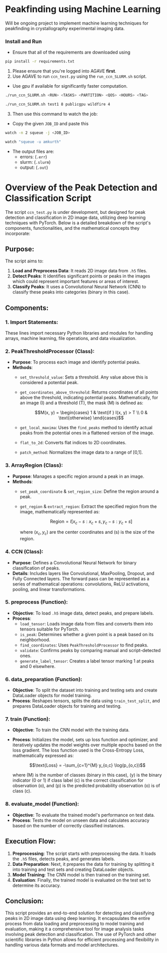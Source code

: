 # Peakfinding using Machine Learning

Will be ongoing project to implement machine learning techniques for peakfinding in crystallography experimental imaging data.

### Install and Run

- Ensure that all of the requirements are downloaded using

```bash {"id":"01HKAN88JS7KRAF93Y0GSMWXGX"}
pip install -r requirements.txt
```

1. Please ensure that you're logged into AGAVE **first**.
2. Use AGAVE to run `ccn_test.py` using the `run_ccn_SLURM.sh` script.

- Use *gpu* if available for significantly faster computation.

```bash {"id":"01HK8P6S3V98JZJ0QETSV5B8R9"}
./run_ccn_SLURM.sh <RUN> <TASKS> <PARTITION> <QOS> <HOURS> <TAG>

./run_ccn_SLURM.sh test1 8 publicgpu wildfire 4 
```

3. Then use this command to watch the job:

- Copy the given `JOB_ID` and paste this

```bash {"id":"01HK8P6S45CBZZ0915DE6Y303F"}
watch -n 2 squeue -j <JOB_ID>

watch "squeue -u amkurth"
```

- The output files are:
   - errors: (`.err`)
   - slurm: (`.slurm`)
   - output: (`.out`)

# Overview of the Peak Detection and Classification Script

The script `ccn_test.py` is under development, but designed for peak detection and classification in 2D image data, utilizing deep learning techniques with PyTorch. Below is a detailed breakdown of the script's components, functionalities, and the mathematical concepts they incorporate:

## Purpose:
The script aims to:
1. **Load and Preprocess Data**: It reads 2D image data from `.h5` files.
2. **Detect Peaks**: It identifies significant points or peaks in the images which could represent important features or areas of interest.
3. **Classify Peaks**: It uses a Convolutional Neural Network (CNN) to classify these peaks into categories (binary in this case).

## Components:

### 1. Import Statements:
These lines import necessary Python libraries and modules for handling arrays, machine learning, file operations, and data visualization.

### 2. PeakThresholdProcessor (Class):
- **Purpose**: To process each image and identify potential peaks.
- **Methods**:
    - `set_threshold_value`: Sets a threshold. Any value above this is considered a potential peak.
    - `get_coordinates_above_threshold`: Returns coordinates of all points above the threshold, indicating potential peaks. Mathematically, for an image \(I\) and a threshold \(T\), the mask \(M\) is defined as:
  
      $$M(x, y) = \begin{cases} 
      1 & \text{if } I(x, y) > T \\
      0 & \text{otherwise}
      \end{cases}$$

    - `get_local_maxima`: Uses the `find_peaks` method to identify actual peaks from the potential ones in a flattened version of the image.
    - `flat_to_2d`: Converts flat indices to 2D coordinates.
    - `patch_method`: Normalizes the image data to a range of [0,1].

### 3. ArrayRegion (Class):
- **Purpose**: Manages a specific region around a peak in an image.
- **Methods**:
    - `set_peak_coordinate` & `set_region_size`: Define the region around a peak.
    - `get_region` & `extract_region`: Extract the specified region from the image, mathematically represented as:

      $$\text{Region} = I[x_c-s:x_c+s, y_c-s:y_c+s]$$
      
      where $(x_c, y_c)$ are the center coordinates and \(s\) is the size of the region.

### 4. CCN (Class):
- **Purpose**: Defines a Convolutional Neural Network for binary classification of peaks.
- **Details**: Includes layers like Convolutional, MaxPooling, Dropout, and Fully Connected layers. The forward pass can be represented as a series of mathematical operations: convolutions, ReLU activations, pooling, and linear transformations.

### 5. preprocess (Function):
- **Objective**: To load `.h5` image data, detect peaks, and prepare labels.
- **Process**:
    - `load_tensor`: Loads image data from files and converts them into tensors suitable for PyTorch.
    - `is_peak`: Determines whether a given point is a peak based on its neighborhood.
    - `find_coordinates`: Uses `PeakThresholdProcessor` to find peaks.
    - `validate`: Confirms peaks by comparing manual and script-detected ones.
    - `generate_label_tensor`: Creates a label tensor marking 1 at peaks and 0 elsewhere.

### 6. data_preparation (Function):
- **Objective**: To split the dataset into training and testing sets and create DataLoader objects for model training.
- **Process**: Reshapes tensors, splits the data using `train_test_split`, and prepares DataLoader objects for training and testing.

### 7. train (Function):
- **Objective**: To train the CNN model with the training data.
- **Process**: Initializes the model, sets up loss function and optimizer, and iteratively updates the model weights over multiple epochs based on the loss gradient. The loss function used is the Cross-Entropy Loss, mathematically expressed as:

  $$\text{Loss} = -\sum_{c=1}^{M} y_{o,c} \log(p_{o,c})$$
  
  where \(M\) is the number of classes (binary in this case), \(y\) is the binary indicator (0 or 1) if class label \(c\) is the correct classification for observation \(o\), and \(p\) is the predicted probability observation \(o\) is of class \(c\).

### 8. evaluate_model (Function):
- **Objective**: To evaluate the trained model's performance on test data.
- **Process**: Tests the model on unseen data and calculates accuracy based on the number of correctly classified instances.

## Execution Flow:
1. **Preprocessing**: The script starts with preprocessing the data. It loads the `.h5` files, detects peaks, and generates labels.
2. **Data Preparation**: Next, it prepares the data for training by splitting it into training and test sets and creating DataLoader objects.
3. **Model Training**: The CNN model is then trained on the training set.
4. **Evaluation**: Finally, the trained model is evaluated on the test set to determine its accuracy.

## Conclusion:
This script provides an end-to-end solution for detecting and classifying peaks in 2D image data using deep learning. It encapsulates the entire process from data loading and preprocessing to model training and evaluation, making it a comprehensive tool for image analysis tasks involving peak detection and classification. The use of PyTorch and other scientific libraries in Python allows for efficient processing and flexibility in handling various data formats and model architectures.
